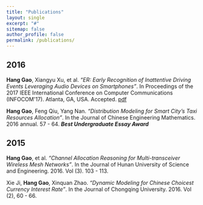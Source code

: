 ```yaml
---
title: "Publications"
layout: single
excerpt: "#"
sitemap: false
author_profile: false
permalink: /publications/
---
```


## 2016

**Hang Gao**, Xiangyu Xu, et al. *“ER: Early Recognition of Inattentive Driving Events Leveraging Audio Devices on Smartphones”*. In Proceedings of the 2017 IEEE International Conference on Computer Communications (INFOCOM'17). Atlanta, GA, USA. Accepted. [pdf](../docs/infocom_er.pdf)

**Hang Gao**, Feng Qiu, Yang Nan. *“Distribution Modeling for Smart City’s Taxi Resources Allocation”*. In the Journal of Chinese Engineering Mathematics. 2016 annual. 57 - 64. ***Best Undergraduate Essay Award***

## 2015

**Hang Gao**, et al. *“Channel Allocation Reasoning for Multi-transceiver Wireless Mesh Networks”*. In the Journal of Hunan University of Science and Engineering. 2016. Vol (3). 103 - 113.

Xie Ji, **Hang Gao**, Xinquan Zhao. *“Dynamic Modeling for Chinese Choicest Currency Interest Rate”*. In the Journal of Chongqing University. 2016. Vol (2), 60 - 66.
